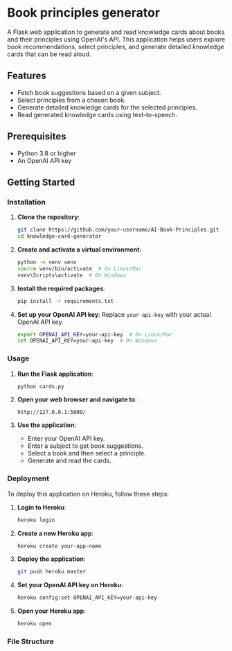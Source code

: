 # Book principles generator

A Flask web application to generate and read knowledge cards about books and their principles using OpenAI's API. This application helps users explore book recommendations, select principles, and generate detailed knowledge cards that can be read aloud.

## Features

- Fetch book suggestions based on a given subject.
- Select principles from a chosen book.
- Generate detailed knowledge cards for the selected principles.
- Read generated knowledge cards using text-to-speech.

## Prerequisites

- Python 3.8 or higher
- An OpenAI API key

## Getting Started

### Installation

1. **Clone the repository**:
    ```sh
    git clone https://github.com/your-username/AI-Book-Principles.git
    cd knowledge-card-generator
    ```

2. **Create and activate a virtual environment**:
    ```sh
    python -m venv venv
    source venv/bin/activate  # On Linux/Mac
    venv\Scripts\activate  # On Windows
    ```

3. **Install the required packages**:
    ```sh
    pip install -r requirements.txt
    ```

4. **Set up your OpenAI API key**:
   Replace `your-api-key` with your actual OpenAI API key.
    ```sh
    export OPENAI_API_KEY=your-api-key  # On Linux/Mac
    set OPENAI_API_KEY=your-api-key  # On Windows
    ```

### Usage

1. **Run the Flask application**:
    ```sh
    python cards.py
    ```

2. **Open your web browser and navigate to**:
    ```
    http://127.0.0.1:5000/
    ```

3. **Use the application**:
    - Enter your OpenAI API key.
    - Enter a subject to get book suggestions.
    - Select a book and then select a principle.
    - Generate and read the cards.

### Deployment

To deploy this application on Heroku, follow these steps:

1. **Login to Heroku**:
    ```sh
    heroku login
    ```

2. **Create a new Heroku app**:
    ```sh
    heroku create your-app-name
    ```

3. **Deploy the application**:
    ```sh
    git push heroku master
    ```

4. **Set your OpenAI API key on Heroku**:
    ```sh
    heroku config:set OPENAI_API_KEY=your-api-key
    ```

5. **Open your Heroku app**:
    ```sh
    heroku open
    ```

### File Structure

